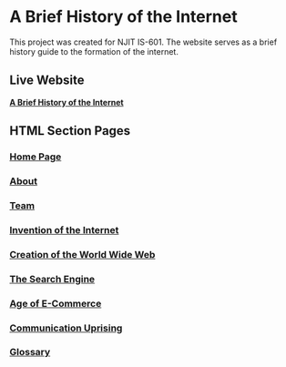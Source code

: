 # A Brief History of the Internet

This project was created for NJIT IS-601. The website serves as a brief history guide to the formation of the internet.

## Live Website

**[A Brief History of the Internet](https://justinnietz.github.io/HistoryOfTheInternet/)**

## HTML Section Pages

### [Home Page](index.html)
### [About](about.html)
### [Team](team.html)


### [Invention of the Internet](Section_1-_Tools_for_Productivity/git.md)
### [Creation of the World Wide Web](Section_1-_Tools_for_Productivity/docker.md)
### [The Search Engine](Section_1-_Tools_for_Productivity/automated_testing.md)
### [Age of E-Commerce](Section_1-_Tools_for_Productivity/continuous_integration.md)
### [Communication Uprising](Section_1-_Tools_for_Productivity/continuous_integration.md)
### [Glossary](Section_1-_Tools_for_Productivity/continuous_integration.md)
